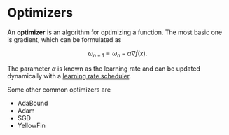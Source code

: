 # Optimizers

An **optimizer** is an algorithm for optimizing a function. The most basic one
is gradient, which can be formulated as

$$
\omega_{n+1} = \omega_n - \alpha \nabla f(x).
$$

The parameter $\alpha$ is known as the learning rate and can be updated
dynamically with a [learning rate scheduler](./learning_rate_schedulers.md).

Some other common optimizers are

- AdaBound
- Adam
- SGD
- YellowFin
